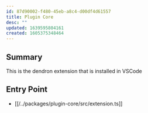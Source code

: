 ```yaml
---
id: 87d90002-f480-45eb-a8c4-d00df4d61557
title: Plugin Core
desc: ""
updated: 1639595804161
created: 1605375348464
---
```


## Summary

This is the dendron extension that is installed in VSCode

## Entry Point

- [[/../packages/plugin-core/src/extension.ts]]
